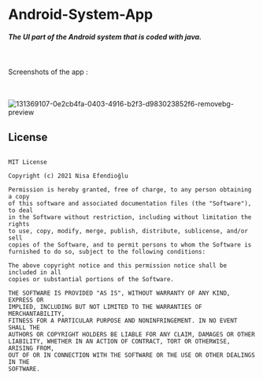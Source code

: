 # Android-System-App

##### The UI part of the Android system that is coded with java.

<br>

Screenshots of the app :
<br><br><br>

![131369107-0e2cb4fa-0403-4916-b2f3-d983023852f6-removebg-preview](https://user-images.githubusercontent.com/48391281/134487794-fcd13bee-292f-435b-9a00-08081be234f8.png)



## License
```

MIT License

Copyright (c) 2021 Nisa Efendioğlu

Permission is hereby granted, free of charge, to any person obtaining a copy
of this software and associated documentation files (the "Software"), to deal
in the Software without restriction, including without limitation the rights
to use, copy, modify, merge, publish, distribute, sublicense, and/or sell
copies of the Software, and to permit persons to whom the Software is
furnished to do so, subject to the following conditions:

The above copyright notice and this permission notice shall be included in all
copies or substantial portions of the Software.

THE SOFTWARE IS PROVIDED "AS IS", WITHOUT WARRANTY OF ANY KIND, EXPRESS OR
IMPLIED, INCLUDING BUT NOT LIMITED TO THE WARRANTIES OF MERCHANTABILITY,
FITNESS FOR A PARTICULAR PURPOSE AND NONINFRINGEMENT. IN NO EVENT SHALL THE
AUTHORS OR COPYRIGHT HOLDERS BE LIABLE FOR ANY CLAIM, DAMAGES OR OTHER
LIABILITY, WHETHER IN AN ACTION OF CONTRACT, TORT OR OTHERWISE, ARISING FROM,
OUT OF OR IN CONNECTION WITH THE SOFTWARE OR THE USE OR OTHER DEALINGS IN THE
SOFTWARE.


